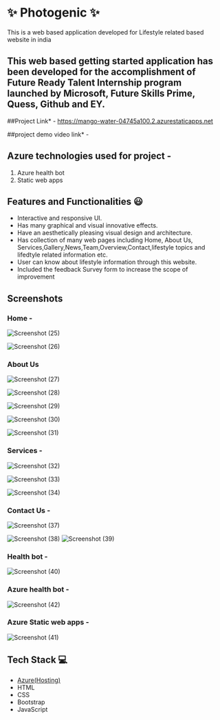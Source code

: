 # ✨ Photogenic ✨ 

This is a web based application developed for Lifestyle related based website in india

## This web based getting started application has been developed for the accomplishment of Future Ready Talent Internship program launched by Microsoft, Future Skills Prime, Quess, Github and EY.


##Project Link* -  https://mango-water-04745a100.2.azurestaticapps.net



##project demo video link* -



## Azure technologies used for project -
1. Azure health bot
2. Static web apps




## Features and Functionalities 😃

- Interactive and responsive UI.
- Has many graphical and visual innovative effects.
- Have an aesthetically pleasing visual design and architecture.
- Has collection of many web pages including Home, About Us, Services,Gallery,News,Team,Overview,Contact,lifestyle topics and lifedtyle related information etc.
- User can know about lifestyle information through this website.
- Included the feedback Survey form to increase the scope of improvement 

## Screenshots




### Home -

![Screenshot (25)](https://user-images.githubusercontent.com/118156116/209496418-b557b69a-f720-4232-b7e9-e64b5b62008f.png)


![Screenshot (26)](https://user-images.githubusercontent.com/118156116/209496422-d9ff55bb-6e92-4f9b-8029-979f0b0247b3.png)



















### About Us 


![Screenshot (27)](https://user-images.githubusercontent.com/118156116/209496431-4592cce4-f57d-4835-a9e8-e9ef786a2ae6.png)

![Screenshot (28)](https://user-images.githubusercontent.com/118156116/209496439-594741ee-e04d-448b-8c99-12859f6fe02c.png)

![Screenshot (29)](https://user-images.githubusercontent.com/118156116/209496447-01f6e1b5-5d05-4200-92d7-ca3de1b3d6cd.png)

![Screenshot (30)](https://user-images.githubusercontent.com/118156116/209496455-ea1944ff-8cfe-46a6-a080-3a951a142654.png)

![Screenshot (31)](https://user-images.githubusercontent.com/118156116/209496460-7e0cec3b-dea1-4961-bc9a-bc9f07b04e05.png)




















### Services -

![Screenshot (32)](https://user-images.githubusercontent.com/118156116/209496464-f36e7283-97cf-4b85-a112-4ab6625bb3bb.png)

![Screenshot (33)](https://user-images.githubusercontent.com/118156116/209496466-4bdde1e9-92d3-4ea2-9e07-a338a86f246f.png)


![Screenshot (34)](https://user-images.githubusercontent.com/118156116/209496469-3a751221-7d36-47e0-9de8-257d06d93105.png)



























































### Contact Us -
![Screenshot (37)](https://user-images.githubusercontent.com/118156116/209496537-fe087041-4ab2-40d1-98b0-90180ad0a6cc.png)

![Screenshot (38)](https://user-images.githubusercontent.com/118156116/209496545-723d0aa3-fe16-4477-a5fe-0e75e9320e38.png)
![Screenshot (39)](https://user-images.githubusercontent.com/118156116/209496552-84e8d655-f62f-424f-8990-51ca93992902.png)











### Health bot -

![Screenshot (40)](https://user-images.githubusercontent.com/118156116/209496558-8edc0abb-5633-4419-8a20-727ebc1e3b3a.png)














### Azure health bot -

![Screenshot (42)](https://user-images.githubusercontent.com/118156116/209496580-c6cad9ba-41b8-431a-ab49-d66686c1bfa1.png)












### Azure Static web apps  -
![Screenshot (41)](https://user-images.githubusercontent.com/118156116/209496574-a9a9078a-072c-4e26-8019-9174fe39b4f8.png)

































## Tech Stack 💻

- [Azure(Hosting)](https://azure.microsoft.com/en-in/features/azure-portal/)
- HTML
- CSS
- Bootstrap
- JavaScript
